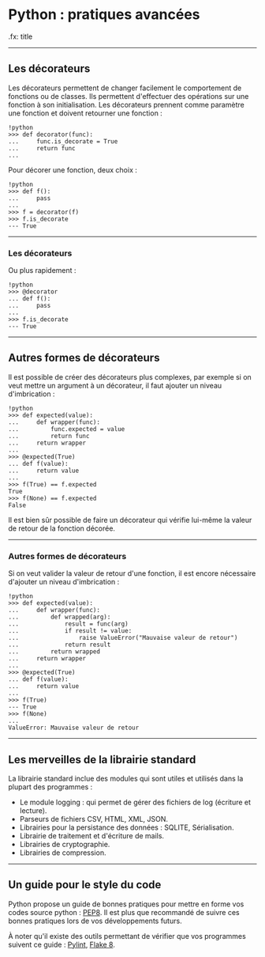 # Python : pratiques avancées

.fx: title

---

## Les décorateurs

Les décorateurs permettent de changer facilement le comportement de fonctions ou de classes. Ils permettent d'effectuer des opérations sur une fonction à son initialisation. Les décorateurs prennent comme paramètre une fonction et doivent retourner une fonction :

    !python
    >>> def decorator(func):
    ...     func.is_decorate = True
    ...     return func
    ...
    
Pour décorer une fonction, deux choix :

    !python
    >>> def f():
    ...     pass
    ...
    >>> f = decorator(f)
    >>> f.is_decorate
    --- True
---

### Les décorateurs

Ou plus rapidement :

    !python
    >>> @decorator
    ... def f():
    ...     pass
    ...
    >>> f.is_decorate
    --- True

---

## Autres formes de décorateurs

Il est possible de créer des décorateurs plus complexes, par exemple si on veut mettre un argument à un décorateur, il faut ajouter un niveau d'imbrication :

    !python
    >>> def expected(value):
    ...     def wrapper(func):
    ...         func.expected = value
    ...         return func
    ...     return wrapper
    ...
    >>> @expected(True)
    ... def f(value):
    ...     return value
    ...
    >>> f(True) == f.expected
    True
    >>> f(None) == f.expected
    False

Il est bien sûr possible de faire un décorateur qui vérifie lui-même la valeur de retour de la fonction décorée.

---

### Autres formes de décorateurs

Si on veut valider la valeur de retour d'une fonction, il est encore nécessaire d'ajouter un niveau d'imbrication :

    !python
    >>> def expected(value):
    ...     def wrapper(func):
    ...         def wrapped(arg):
    ...             result = func(arg)
    ...             if result != value:
    ...                 raise ValueError("Mauvaise valeur de retour")
    ...             return result
    ...         return wrapped
    ...     return wrapper
    ...
    >>> @expected(True)
    ... def f(value):
    ...     return value
    ...
    >>> f(True)
    --- True
    >>> f(None)
    ...
    ValueError: Mauvaise valeur de retour

---

## Les merveilles de la librairie standard

La librairie standard inclue des modules qui sont utiles et utilisés dans la plupart des programmes :

* Le module logging : qui permet de gérer des fichiers de log (écriture et lecture).
* Parseurs de fichiers CSV, HTML, XML, JSON.
* Librairies pour la persistance des données : SQLITE, Sérialisation.
* Librairie de traitement et d'écriture de mails.
* Librairies de cryptographie.
* Librairies de compression.

---

## Un guide pour le style du code

Python propose un guide de bonnes pratiques pour mettre en forme vos codes source python : [PEP8](http://www.python.org/dev/peps/pep-0008/). Il est plus que recommandé de suivre ces bonnes pratiques lors de vos développements futurs.

À noter qu'il existe des outils permettant de vérifier que vos programmes suivent ce guide : [Pylint](http://www.logilab.org/857), [Flake 8](https://bitbucket.org/tarek/flake8).